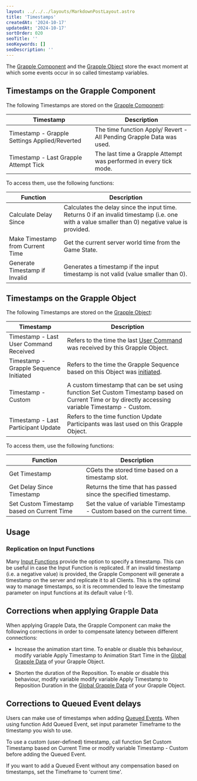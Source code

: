 ```yaml
---
layout: ../../../layouts/MarkdownPostLayout.astro
title: 'Timestamps'
createdAt: '2024-10-17'
updatedAt: '2024-10-17'
sortOrder: 020
seoTitle: ''
seoKeywords: []
seoDescription: ''
---
```



The [Grapple Component](/grapple-component/1-overview-of-the-grapple-component/basic-concepts) and the [Grapple Object](/grapple-component/1-overview-of-the-grapple-component/basic-concepts) store the exact moment at which some events occur in so called timestamp variables. 

## Timestamps on the Grapple Component

The following Timestamps are stored on the [Grapple Component](/grapple-component/1-overview-of-the-grapple-component/basic-concepts):

| Timestamp| Description |
| ----------- | ----------- |
| <span class="variable">Timestamp - Grapple Settings Applied/Reverted</span> | The time function <span class="function">Apply/ Revert - All Pending Grapple Data</span> was used.  |
| <span class="variable">Timestamp - Last Grapple Attempt Tick</span> | The last time a Grapple Attempt was performed in every tick mode.  |

To access them, use the following functions:

| Function| Description |
| ----------- | ----------- |
| <span class="function">Calculate Delay Since</span> | Calculates the delay since the input time. Returns 0 if an invalid timestamp (i.e. one with a value smaller than 0) negative value is provided.  |
| <span class="function">Make Timestamp from Current Time</span> |Get the current server world time from the Game State.  |
| <span class="function">Generate Timestamp if Invalid	</span> | Generates a timestamp if the input timestamp is not valid (value smaller than 0).  |


## Timestamps on the Grapple Object

The following Timestamps are stored on the [Grapple Object](/grapple-component/1-overview-of-the-grapple-component/basic-concepts):

| Timestamp| Description |
| ----------- | ----------- |
| <span class="variable">Timestamp - Last User Command Received</span> | Refers to the time the last [User Command](/grapple-component/4-other-functionality/010-user-commands) was received by this Grapple Object.  |
| <span class="variable">Timestamp - Grapple Sequence Initiated</span> | Refers to the time the Grapple Sequence based on this Object was [initiated](/grapple-component/3-controlling-the-grapple-sequence/010-initiating-the-grapple-sequence).  |
| <span class="variable">Timestamp - Custom</span> | A custom timestamp that can be set using function <span class="function">Set Custom Timestamp based on Current Time</span> or by directly accessing variable <span class="variable">Timestamp - Custom</span>. |
| <span class="variable">Timestamp - Last Participant Update</span> | Refers to the time function <span class="function">Update Participants</span> was last used on this Grapple Object. |


To access them, use the following functions:

| Function| Description |
| ----------- | ----------- |
| <span class="function">Get Timestamp</span> | CGets the stored time based on a timestamp slot.  |
| <span class="function">Get Delay Since Timestamp</span> | Returns the time that has passed since the specified timestamp.  |
| <span class="function">Set Custom Timestamp based on Current Time</span> | Set the value of  variable  <span class="variable">Timestamp - Custom</span> based on the current time.  |

## Usage

### Replication on Input Functions

Many [Input Functions](/grapple-component/3-controlling-the-grapple-sequence/060-input-functions) provide the option to specify a timestamp. This can be useful in case the Input Function is replicated.  If an invalid timestamp (i.e. a negative value) is provided, the Grapple Component will generate a timestamp on the server and replicate it to all Clients. This is the optimal way to manage timestamps, so it is recommended to leave the timestamp parameter on input functions at its default value (-1).

## Corrections when applying Grapple Data

When applying Grapple Data, the Grapple Component can make the following corrections in order to compensate latency between different connections:

* Increase the animation start time. To enable or disable this behaviour, modify variable <span class="variable">Apply Timestamp to Animation Start Time</span> in the [Global Grapple Data](/grapple-component/2-effects-of-the-grapple-component/010-grapple-data) of your Grapple Object. 

* Shorten the duration of the Reposition. To enable or disable this behaviour, modify variable modify variable <span class="variable">Apply Timestamp to Reposition Duration</span> in the [Global Grapple Data](/grapple-component/2-effects-of-the-grapple-component/010-grapple-data) of your Grapple Object.

## Corrections to Queued Event delays

Users can make use of timestamps when adding [Queued Events](/grapple-component/4-other-functionality/040-queued-events). When using function <span class="function">Add Queued Event</span>, set input parameter <span class="variable">Timeframe</span> to the timestamp you wish to use.

To use a custom (user-defined) timestamp, call function <span class="function">Set Custom Timestamp based on Current Time</span> or modify variable <span class="variable">Timestamp - Custom</span> before adding the Queued Event.

If you want to add a Queued Event without any compensation based on timestamps, set the <span class="variable">Timeframe</span> to 'current time'.
